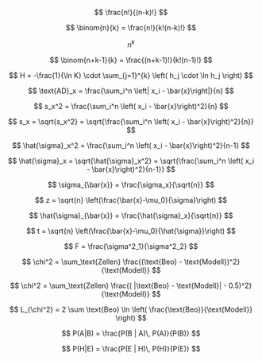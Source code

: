 $$ \frac{n!}{(n-k)!} $$

$$ \binom{n}{k} = \frac{n!}{k!(n-k)!} $$

$$ n^{k} $$

$$ \binom{n+k-1}{k} = \frac{(n+k-1)!}{k!(n-1)!} $$ 

$$ H = -\frac{1}{\ln K} \cdot \sum_{j=1}^{k} \left( h_j \cdot \ln h_j \right) $$ 

$$ \text{AD}_x = \frac{\sum_i^n \left| x_i - \bar{x}\right|}{n} $$ 

$$ s_x^2 = \frac{\sum_i^n \left( x_i - \bar{x}\right)^2}{n} $$ 

$$ s_x = \sqrt{s_x^2} = \sqrt{\frac{\sum_i^n \left( x_i - \bar{x}\right)^2}{n}}  $$ 

$$ \hat{\sigma}_x^2 = \frac{\sum_i^n \left( x_i - \bar{x}\right)^2}{n-1} $$ 

$$ \hat{\sigma}_x = \sqrt{\hat{\sigma}_x^2} = \sqrt{\frac{\sum_i^n \left( x_i - \bar{x}\right)^2}{n-1}} $$ 

$$ \sigma_{\bar{x}} = \frac{\sigma_x}{\sqrt{n}} $$

$$ z = \sqrt{n} \left(\frac{\bar{x}-\mu_0}{\sigma}\right) $$ 

$$ \hat{\sigma}_{\bar{x}} = \frac{\hat{\sigma}_x}{\sqrt{n}} $$

$$ t = \sqrt{n} \left(\frac{\bar{x}-\mu_0}{\hat{\sigma}}\right) $$ 

$$ F = \frac{\sigma^2_1}{\sigma^2_2} $$ 

$$ \chi^2 = \sum_\text{Zellen} \frac{(\text{Beo} - \text{Modell})^2}{\text{Modell}} $$ 

$$ \chi^2 = \sum_\text{Zellen} \frac{( |\text{Beo} - \text{Modell}| - 0.5)^2}{\text{Modell}} $$ 

$$ L_{\chi^2} = 2 \sum \text{Beo} \ln \left( \frac{\text{Beo}}{\text{Modell}} \right) $$ 

$$ P(A|B) = \frac{P(B | A)\, P(A)}{P(B)} $$ 

$$ P(H|E) = \frac{P(E | H)\, P(H)}{P(E)} $$ 
